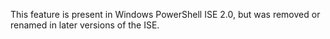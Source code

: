 <Token xmlns:xlink="http://www.w3.org/1999/xlink">This feature is present in Windows PowerShell ISE 2.0, but was removed or renamed in later versions of the ISE.</Token>